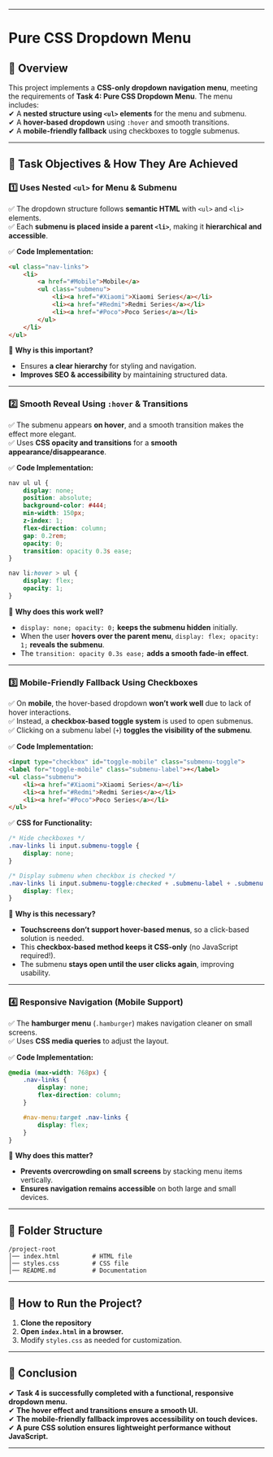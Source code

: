 

---

# **Pure CSS Dropdown Menu**  

## **📌 Overview**  
This project implements a **CSS-only dropdown navigation menu**, meeting the requirements of **Task 4: Pure CSS Dropdown Menu**. The menu includes:  
✔ A **nested structure using `<ul>` elements** for the menu and submenu.  
✔ A **hover-based dropdown** using `:hover` and smooth transitions.  
✔ A **mobile-friendly fallback** using checkboxes to toggle submenus.  

---

## **🎯 Task Objectives & How They Are Achieved**  

### **1️⃣ Uses Nested `<ul>` for Menu & Submenu**  
✅ The dropdown structure follows **semantic HTML** with `<ul>` and `<li>` elements.  
✅ Each **submenu is placed inside a parent `<li>`**, making it **hierarchical and accessible**.  

✅ **Code Implementation:**  
```html
<ul class="nav-links">
    <li>
        <a href="#Mobile">Mobile</a>
        <ul class="submenu">
            <li><a href="#Xiaomi">Xiaomi Series</a></li>
            <li><a href="#Redmi">Redmi Series</a></li>
            <li><a href="#Poco">Poco Series</a></li>
        </ul>
    </li>
</ul>
```
📌 **Why is this important?**  
- Ensures **a clear hierarchy** for styling and navigation.  
- **Improves SEO & accessibility** by maintaining structured data.  

---

### **2️⃣ Smooth Reveal Using `:hover` & Transitions**  
✅ The submenu appears **on hover**, and a smooth transition makes the effect more elegant.  
✅ Uses **CSS opacity and transitions** for a **smooth appearance/disappearance**.  

✅ **Code Implementation:**  
```css
nav ul ul {
    display: none;
    position: absolute;
    background-color: #444;
    min-width: 150px;
    z-index: 1;
    flex-direction: column;
    gap: 0.2rem;
    opacity: 0;
    transition: opacity 0.3s ease;
}

nav li:hover > ul {
    display: flex;
    opacity: 1;
}
```
📌 **Why does this work well?**  
- `display: none; opacity: 0;` **keeps the submenu hidden** initially.  
- When the user **hovers over the parent menu**, `display: flex; opacity: 1;` **reveals the submenu**.  
- The `transition: opacity 0.3s ease;` **adds a smooth fade-in effect**.  

---

### **3️⃣ Mobile-Friendly Fallback Using Checkboxes**  
✅ On **mobile**, the hover-based dropdown **won’t work well** due to lack of hover interactions.  
✅ Instead, a **checkbox-based toggle system** is used to open submenus.  
✅ Clicking on a submenu label (`+`) **toggles the visibility of the submenu**.  

✅ **Code Implementation:**  
```html
<input type="checkbox" id="toggle-mobile" class="submenu-toggle">
<label for="toggle-mobile" class="submenu-label">+</label>
<ul class="submenu">
    <li><a href="#Xiaomi">Xiaomi Series</a></li>
    <li><a href="#Redmi">Redmi Series</a></li>
    <li><a href="#Poco">Poco Series</a></li>
</ul>
```
✅ **CSS for Functionality:**  
```css
/* Hide checkboxes */
.nav-links li input.submenu-toggle {
    display: none;
}

/* Display submenu when checkbox is checked */
.nav-links li input.submenu-toggle:checked + .submenu-label + .submenu {
    display: flex;
}
```
📌 **Why is this necessary?**  
- **Touchscreens don’t support hover-based menus**, so a click-based solution is needed.  
- This **checkbox-based method keeps it CSS-only** (no JavaScript required!).  
- The submenu **stays open until the user clicks again**, improving usability.  

---

### **4️⃣ Responsive Navigation (Mobile Support)**  
✅ The **hamburger menu** (`.hamburger`) makes navigation cleaner on small screens.  
✅ Uses **CSS media queries** to adjust the layout.  

✅ **Code Implementation:**  
```css
@media (max-width: 768px) {
    .nav-links {
        display: none;
        flex-direction: column;
    }

    #nav-menu:target .nav-links {
        display: flex;
    }
}
```
📌 **Why does this matter?**  
- **Prevents overcrowding on small screens** by stacking menu items vertically.  
- **Ensures navigation remains accessible** on both large and small devices.  

---

## **📂 Folder Structure**  
```
/project-root
│── index.html         # HTML file
│── styles.css         # CSS file
│── README.md          # Documentation
```

---

## **🚀 How to Run the Project?**  
1. **Clone the repository**  
2. **Open `index.html` in a browser.**  
3. Modify `styles.css` as needed for customization.  

---

## **📌 Conclusion**  
✔ **Task 4 is successfully completed with a functional, responsive dropdown menu.**  
✔ **The hover effect and transitions ensure a smooth UI.**  
✔ **The mobile-friendly fallback improves accessibility on touch devices.**  
✔ **A pure CSS solution ensures lightweight performance without JavaScript.**  

---